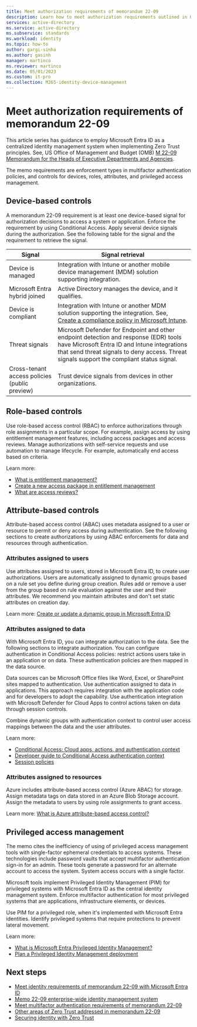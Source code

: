 ```yaml
---
title: Meet authorization requirements of memorandum 22-09 
description: Learn how to meet authorization requirements outlined in OMB memorandum 22-09.
services: active-directory 
ms.service: active-directory
ms.subservice: standards
ms.workload: identity
ms.topic: how-to
author: gargi-sinha
ms.author: gasinh
manager: martinco
ms.reviewer: martinco
ms.date: 05/01/2023
ms.custom: it-pro
ms.collection: M365-identity-device-management
---
```


# Meet authorization requirements of memorandum 22-09

This article series has guidance to employ Microsoft Entra ID as a centralized identity management system when implementing Zero Trust principles. See, US Office of Management and Budget (OMB) [M 22-09 Memorandum for the Heads of Executive Departments and Agencies](https://www.whitehouse.gov/wp-content/uploads/2022/01/M-22-09.pdf).

The memo requirements are enforcement types in multifactor authentication policies, and controls for devices, roles, attributes, and privileged access management.

## Device-based controls

A memorandum 22-09 requirement is at least one device-based signal for authorization decisions to access a system or application. Enforce the requirement by using Conditional Access. Apply several device signals during the authorization. See the following table for the signal and the requirement to retrieve the signal.

| Signal| Signal retrieval |
| - | - |
| Device is managed| Integration with Intune or another mobile device management (MDM) solution supporting integration. 
Microsoft Entra hybrid joined| Active Directory manages the device, and it qualifies. 
| Device is compliant| Integration with Intune or another MDM solution supporting the integration. See, [Create a compliance policy in Microsoft Intune](/mem/intune/protect/device-compliance-get-started). |
| Threat signals| Microsoft Defender for Endpoint and other endpoint detection and response (EDR) tools have Microsoft Entra ID and Intune integrations that send threat signals to deny access. Threat signals support the compliant status signal. |
| Cross-tenant access policies (public preview)| Trust device signals from devices in other organizations. |

##  Role-based controls

Use role-based access control (RBAC) to enforce authorizations through role assignments in a particular scope. For example, assign access by using entitlement management features, including access packages and access reviews. Manage authorizations with self-service requests and use automation to manage lifecycle. For example, automatically end access based on criteria.

Learn more:

* [What is entitlement management?](../governance/entitlement-management-overview.md) 
* [Create a new access package in entitlement management](../governance/entitlement-management-access-package-create.md)
* [What are access reviews?](../governance/access-reviews-overview.md)

## Attribute-based controls

Attribute-based access control (ABAC) uses metadata assigned to a user or resource to permit or deny access during authentication. See the following sections to create authorizations by using ABAC enforcements for data and resources through authentication. 

### Attributes assigned to users

Use attributes assigned to users, stored in Microsoft Entra ID, to create user authorizations. Users are automatically assigned to dynamic groups based on a rule set you define during group creation. Rules add or remove a user from the group based on rule evaluation against the user and their attributes. We recommend you maintain attributes and don't set static attributes on creation day.

Learn more: [Create or update a dynamic group in Microsoft Entra ID](../enterprise-users/groups-create-rule.md)

### Attributes assigned to data

With Microsoft Entra ID, you can integrate authorization to the data. See the following sections to integrate authorization. You can configure authentication in Conditional Access policies: restrict actions users take in an application or on data. These authentication policies are then mapped in the data source. 

Data sources can be Microsoft Office files like Word, Excel, or SharePoint sites mapped to authentication. Use authentication assigned to data in applications. This approach requires integration with the application code and for developers to adopt the capability. Use authentication integration with Microsoft Defender for Cloud Apps to control actions taken on data through session controls. 

Combine dynamic groups with authentication context to control user access mappings between the data and the user attributes. 

Learn more:

* [Conditional Access: Cloud apps, actions, and authentication context](../conditional-access/concept-conditional-access-cloud-apps.md)
* [Developer guide to Conditional Access authentication context](../develop/developer-guide-conditional-access-authentication-context.md)
* [Session policies](/defender-cloud-apps/session-policy-aad)

### Attributes assigned to resources

Azure includes attribute-based access control (Azure ABAC) for storage. Assign metadata tags on data stored in an Azure Blob Storage account. Assign the metadata to users by using role assignments to grant access.  

Learn more: [What is Azure attribute-based access control?](../../role-based-access-control/conditions-overview.md)

## Privileged access management 

The memo cites the inefficiency of using of privileged access management tools with single-factor ephemeral credentials to access systems. These technologies include password vaults that accept multifactor authentication sign-in for an admin. These tools generate a password for an alternate account to access the system. System access occurs with a single factor.

Microsoft tools implement Privileged Identity Management (PIM) for privileged systems with Microsoft Entra ID as the central identity management system. Enforce multifactor authentication for most privileged systems that are applications, infrastructure elements, or devices. 

Use PIM for a privileged role, when it's implemented with Microsoft Entra identities. Identify privileged systems that require protections to prevent lateral movement. 

Learn more: 

* [What is Microsoft Entra Privileged Identity Management?](../privileged-identity-management/pim-configure.md)
* [Plan a Privileged Identity Management deployment](../privileged-identity-management/pim-deployment-plan.md)

## Next steps

* [Meet identity requirements of memorandum 22-09 with Microsoft Entra ID](memo-22-09-meet-identity-requirements.md)
* [Memo 22-09 enterprise-wide identity management system](memo-22-09-enterprise-wide-identity-management-system.md)
* [Meet multifactor authentication requirements of memorandum 22-09](memo-22-09-multi-factor-authentication.md)
* [Other areas of Zero Trust addressed in memorandum 22-09](memo-22-09-other-areas-zero-trust.md)
* [Securing identity with Zero Trust](/security/zero-trust/deploy/identity)
